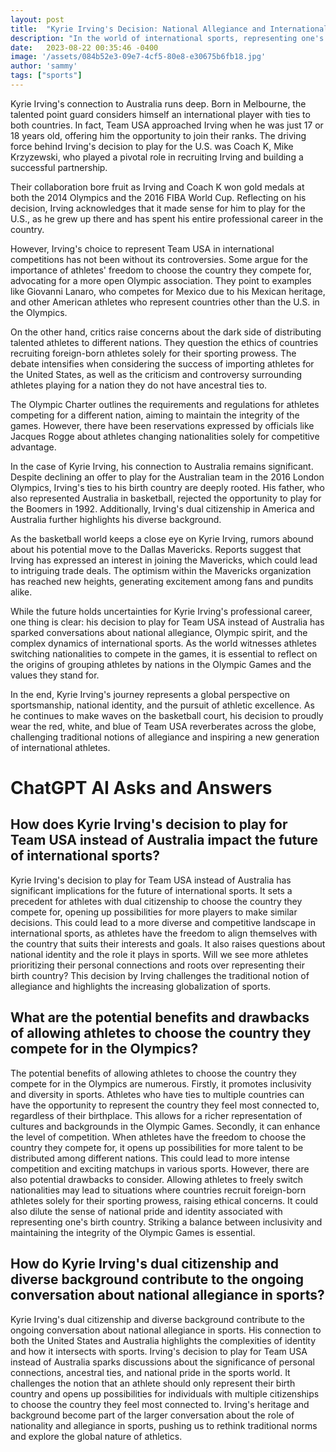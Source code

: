 ```yaml
---
layout: post
title:  "Kyrie Irving's Decision: National Allegiance and International Sports"
description: "In the world of international sports, representing one's home country is a matter of immense pride and honor. However, there are instances when athletes choose to play for a different nation, adding a complex layer of intrigue to the global arena. Kyrie Irving, a prominent basketball player, recently made headlines for his decision to play for Team USA instead of his home country, Australia."
date:   2023-08-22 00:35:46 -0400
image: '/assets/084b52e3-09e7-4cf5-80e8-e30675b6fb18.jpg'
author: 'sammy'
tags: ["sports"]
---
```


Kyrie Irving's connection to Australia runs deep. Born in Melbourne, the talented point guard considers himself an international player with ties to both countries. In fact, Team USA approached Irving when he was just 17 or 18 years old, offering him the opportunity to join their ranks. The driving force behind Irving's decision to play for the U.S. was Coach K, Mike Krzyzewski, who played a pivotal role in recruiting Irving and building a successful partnership.

Their collaboration bore fruit as Irving and Coach K won gold medals at both the 2014 Olympics and the 2016 FIBA World Cup. Reflecting on his decision, Irving acknowledges that it made sense for him to play for the U.S., as he grew up there and has spent his entire professional career in the country.

However, Irving's choice to represent Team USA in international competitions has not been without its controversies. Some argue for the importance of athletes' freedom to choose the country they compete for, advocating for a more open Olympic association. They point to examples like Giovanni Lanaro, who competes for Mexico due to his Mexican heritage, and other American athletes who represent countries other than the U.S. in the Olympics.

On the other hand, critics raise concerns about the dark side of distributing talented athletes to different nations. They question the ethics of countries recruiting foreign-born athletes solely for their sporting prowess. The debate intensifies when considering the success of importing athletes for the United States, as well as the criticism and controversy surrounding athletes playing for a nation they do not have ancestral ties to.

The Olympic Charter outlines the requirements and regulations for athletes competing for a different nation, aiming to maintain the integrity of the games. However, there have been reservations expressed by officials like Jacques Rogge about athletes changing nationalities solely for competitive advantage.

In the case of Kyrie Irving, his connection to Australia remains significant. Despite declining an offer to play for the Australian team in the 2016 London Olympics, Irving's ties to his birth country are deeply rooted. His father, who also represented Australia in basketball, rejected the opportunity to play for the Boomers in 1992. Additionally, Irving's dual citizenship in America and Australia further highlights his diverse background.

As the basketball world keeps a close eye on Kyrie Irving, rumors abound about his potential move to the Dallas Mavericks. Reports suggest that Irving has expressed an interest in joining the Mavericks, which could lead to intriguing trade deals. The optimism within the Mavericks organization has reached new heights, generating excitement among fans and pundits alike.

While the future holds uncertainties for Kyrie Irving's professional career, one thing is clear: his decision to play for Team USA instead of Australia has sparked conversations about national allegiance, Olympic spirit, and the complex dynamics of international sports. As the world witnesses athletes switching nationalities to compete in the games, it is essential to reflect on the origins of grouping athletes by nations in the Olympic Games and the values they stand for.

In the end, Kyrie Irving's journey represents a global perspective on sportsmanship, national identity, and the pursuit of athletic excellence. As he continues to make waves on the basketball court, his decision to proudly wear the red, white, and blue of Team USA reverberates across the globe, challenging traditional notions of allegiance and inspiring a new generation of international athletes.


# ChatGPT AI Asks and Answers
## How does Kyrie Irving's decision to play for Team USA instead of Australia impact the future of international sports?
Kyrie Irving's decision to play for Team USA instead of Australia has significant implications for the future of international sports. It sets a precedent for athletes with dual citizenship to choose the country they compete for, opening up possibilities for more players to make similar decisions. This could lead to a more diverse and competitive landscape in international sports, as athletes have the freedom to align themselves with the country that suits their interests and goals. It also raises questions about national identity and the role it plays in sports. Will we see more athletes prioritizing their personal connections and roots over representing their birth country? This decision by Irving challenges the traditional notion of allegiance and highlights the increasing globalization of sports.

## What are the potential benefits and drawbacks of allowing athletes to choose the country they compete for in the Olympics?
The potential benefits of allowing athletes to choose the country they compete for in the Olympics are numerous. Firstly, it promotes inclusivity and diversity in sports. Athletes who have ties to multiple countries can have the opportunity to represent the country they feel most connected to, regardless of their birthplace. This allows for a richer representation of cultures and backgrounds in the Olympic Games. Secondly, it can enhance the level of competition. When athletes have the freedom to choose the country they compete for, it opens up possibilities for more talent to be distributed among different nations. This could lead to more intense competition and exciting matchups in various sports. However, there are also potential drawbacks to consider. Allowing athletes to freely switch nationalities may lead to situations where countries recruit foreign-born athletes solely for their sporting prowess, raising ethical concerns. It could also dilute the sense of national pride and identity associated with representing one's birth country. Striking a balance between inclusivity and maintaining the integrity of the Olympic Games is essential.

## How do Kyrie Irving's dual citizenship and diverse background contribute to the ongoing conversation about national allegiance in sports?
Kyrie Irving's dual citizenship and diverse background contribute to the ongoing conversation about national allegiance in sports. His connection to both the United States and Australia highlights the complexities of identity and how it intersects with sports. Irving's decision to play for Team USA instead of Australia sparks discussions about the significance of personal connections, ancestral ties, and national pride in the sports world. It challenges the notion that an athlete should only represent their birth country and opens up possibilities for individuals with multiple citizenships to choose the country they feel most connected to. Irving's heritage and background become part of the larger conversation about the role of nationality and allegiance in sports, pushing us to rethink traditional norms and explore the global nature of athletics.


